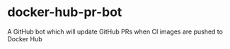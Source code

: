 # docker-hub-pr-bot
A GitHub bot which will update GitHub PRs when CI images are pushed to Docker Hub
